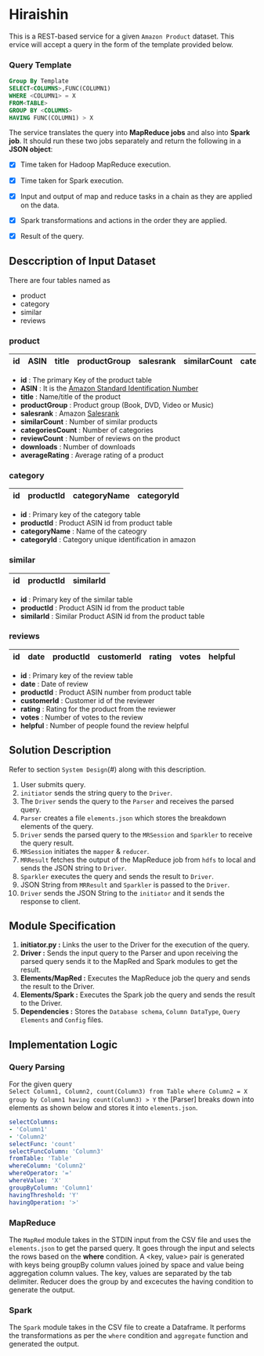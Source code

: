 # Hiraishin
This is a REST-based service for a given `Amazon Product` dataset. This ervice will accept a query in the form of the template provided below.

### Query Template
```sql
Group By Template
SELECT<COLUMNS>,FUNC(COLUMN1)
WHERE <COLUMN1> = X
FROM<TABLE>
GROUP BY <COLUMNS>
HAVING FUNC(COLUMN1) > X
```

The service translates the query into **MapReduce jobs** and also into **Spark job**. It should run these two jobs separately and return the following in a **JSON object**:
- [x] Time taken for Hadoop MapReduce execution.
- [x] Time taken for Spark execution.
- [x] Input and output of map and reduce tasks in a chain as they are applied on the data.
- [x] Spark transformations and actions in the order they are applied.
- [x] Result of the query.


## Desccription of Input Dataset
There are four tables named as 
- product
- category
- similar
- reviews
### product

|id| ASIN | title | productGroup | salesrank | similarCount | categoriesCount | reviewCount | downloads | averageRating |
|--|------|-------|--------------|-----------|--------------|-----------------|-------------|-----------|---------------|
- **id** : The primary Key of the product table 
- **ASIN** : It is the [Amazon Standard Identification Number](https://en.wikipedia.org/wiki/Amazon_Standard_Identification_Number)
- **title** : Name/title of the product
- **productGroup** : Product group (Book, DVD, Video or Music)
- **salesrank** : Amazon [Salesrank](https://www.amazon.com/gp/help/customer/display.html?nodeId=525376)
- **similarCount** : Number of similar products 
- **categoriesCount** : Number of categories
- **reviewCount** : Number of reviews on the product
- **downloads** : Number of downloads
- **averageRating** : Average rating of a product

 ### category
 
 | id | productId | categoryName | categoryId |
 |----|-----------|--------------|------------|
- **id** : Primary key of the category table
- **productId** : Product ASIN id from product table
- **categoryName** : Name of the cateogry
- **categoryId** : Category unique identification in amazon

### similar

| id | productId | similarId |
|----|-----------|-----------|
- **id** : Primary key of the similar table
- **productId** : Product ASIN id from the product table
- **similarId** : Similar Product ASIN id from the product table

### reviews

| id | date | productId | customerId | rating | votes | helpful |
|----|------|-----------|------------|--------|-------|---------|
- **id** : Primary key of the review table
- **date** : Date of review
- **productId** : Product ASIN number from product table
- **customerId** : Customer id of the reviewer
- **rating** : Rating for the product from the reviewer
- **votes** : Number of votes to the review
- **helpful** : Number of people found the review helpful

## Solution Description

Refer to section `System Design`(#) along with this description.
1. User submits query.
2. `initiator` sends the string query to the `Driver`.
3. The `Driver` sends the query to the `Parser` and receives the parsed query.
4. `Parser` creates a file `elements.json` which stores the breakdown elements of the query.
5. `Driver` sends the parsed query to the `MRSession` and `Sparkler` to receive the query result.
6. `MRSession` initiates the `mapper` & `reducer`.
7. `MRResult` fetches the output of the MapReduce job from `hdfs` to local and sends the JSON string to `Driver`.
8. `Sparkler` executes the query and sends the result to `Driver`.
9. JSON String from `MRResult` and `Sparkler` is passed to the `Driver`.
10. `Driver` sends the JSON String to the `initiator` and it sends the response to client.

## Module Specification

1. **initiator.py :**
Links the user to the Driver for the execution of the query.
2. **Driver :**
Sends the input query to the Parser and upon receiving the parsed query sends it to the MapRed and Spark modules to get the result.
3. **Elements/MapRed :**
Executes the MapReduce job the query and sends the result to the Driver.
4. **Elements/Spark :**
Executes the Spark job the query and sends the result to the Driver.
5. **Dependencies :**
Stores the `Database schema`, `Column DataType`, `Query Elements` and `Config` files.

## Implementation Logic

### Query Parsing

For the given query  
`Select Column1, Column2, count(Column3) from Table where Column2 = X group by Column1 having count(Column3) > Y`
the [Parser] breaks down into elements as shown below and stores it into `elements.json`.

```yaml
selectColumns: 
- 'Column1'
- 'Column2'
selectFunc: 'count'
selectFuncColumn: 'Column3'
fromTable: 'Table'
whereColumn: 'Column2'
whereOperator: '='
whereValue: 'X'
groupByColumn: 'Column1'
havingThreshold: 'Y'
havingOperation: '>'
```
### MapReduce

The `MapRed` module takes in the STDIN input from the CSV file and uses the `elements.json` to get the parsed query. It goes through the input and selects the rows based on the **where** condition. A <key, value> pair is generated with keys being groupBy column values joined by space and value being aggregation column values. The key, values are separated by the tab delimiter. Reducer does the group by and excecutes the having condition to generate the output.

### Spark

The `Spark` module takes in the CSV file to create a Dataframe. It performs the transformations as per the `where` condition and `aggregate` function and generated the output.
